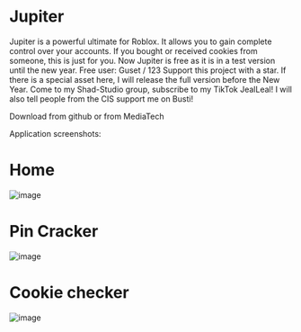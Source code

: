 # Jupiter
Jupiter is a powerful ultimate for Roblox. It allows you to gain complete control over your accounts. If you bought or received cookies from someone, this is just for you. Now Jupiter is free as it is in a test version until the new year. Free user:
Guset / 123
Support this project with a star. If there is a special asset here, I will release the full version before the New Year. Come to my Shad-Studio group, subscribe to my TikTok JealLeal! I will also tell people from the CIS support me on Busti!

Download from github or from MediaTech

Application screenshots:
# Home
![image](https://github.com/user-attachments/assets/aa2e0474-a43e-4e15-b53f-3ddbf542b453)
# Pin Cracker
![image](https://github.com/user-attachments/assets/7473f1b7-ba72-4888-afc2-83f558733af9)
# Cookie checker
![image](https://github.com/user-attachments/assets/5d737ef8-5041-45ec-b182-96be627095f7)
